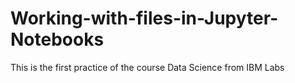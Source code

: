 # Working-with-files-in-Jupyter-Notebooks
This is the first practice of the course Data Science from IBM Labs
